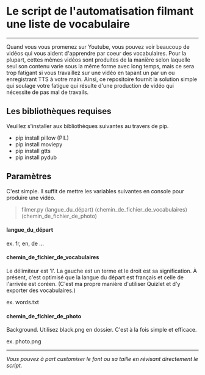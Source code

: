 # Le script de l'automatisation filmant une liste de vocabulaire
-----------------------
Quand vous vous promenez sur Youtube, vous pouvez voir beaucoup de vidéos qui vous aident d'apprendre par coeur des vocabulaires. Pour la plupart, cettes mêmes vidéos sont produites de la manière selon laquelle seul son contenu varie sous la même forme avec long temps, mais ce sera trop fatigant si vous travaillez sur une vidéo en tapant un par un ou enregistrant TTS à votre main. Ainsi, ce repositoire fournit la solution simple qui soulage votre fatigue qui résulte d'une production de vidéo qui nécessite de pas mal de travails.

## Les bibliothèques requises
Veuillez s'installer aux bibliothèques suivantes au travers de pip.
* pip install pillow (PIL)
* pip install moviepy
* pip install gtts
* pip install pydub

## Paramètres
C'est simple. Il suffit de mettre les variables suivantes en console pour produire une vidéo.
> filmer.py (langue_du_départ) (chemin_de_fichier_de_vocabulaires) (chemin_de_fichier_de_photo)

#### langue_du_départ
ex. fr, en, de ...
#### chemin_de_fichier_de_vocabulaires
Le délimiteur est 'I'. La gauche est un terme et le droit est sa signification. À présent, c'est optimisé que la langue du départ est français et celle de l'arrivée est coréen. (C'est ma propre manière d'utiliser Quizlet et d'y exporter des vocabulaires.)

ex. words.txt
#### chemin_de_fichier_de_photo
Background. Utilisez black.png en dossier. C'est à la fois simple et efficace.

ex. photo.png

----------------------------
*Vous pouvez à part customiser le font ou sa taille en révisant directement le script.*
